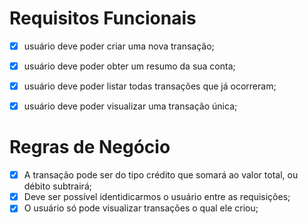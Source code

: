 # Requisitos Funcionais

- [x] usuário deve poder criar uma nova transação;
- [x] usuário deve poder obter um resumo da sua conta;
- [x] usuário deve poder listar todas transações que já ocorreram;
- [x] usuário deve poder visualizar uma transação única;


# Regras de Negócio

- [x] A transação pode ser do tipo crédito que somará ao valor total, ou débito subtrairá;
- [x] Deve ser possível identidicarmos o usuário entre as requisições;
- [x] O usuário só pode visualizar transações o qual ele criou;